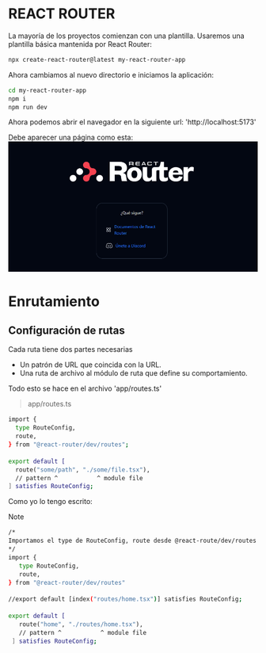# REACT ROUTER

La mayoría de los proyectos comienzan con una plantilla. Usaremos una plantilla básica mantenida por React Router:

```bash
npx create-react-router@latest my-react-router-app
```

Ahora cambiamos al nuevo directorio e iniciamos la aplicación:

```bash
cd my-react-router-app
npm i
npm run dev
```

Ahora podemos abrir el navegador en la siguiente url: 'http://localhost:5173'

Debe aparecer una página como esta:
![alt text](image.png)


# Enrutamiento

## Configuración de rutas

Cada ruta tiene dos partes necesarias

- Un patrón de URL que coincida con la URL.
- Una ruta de archivo al módulo de ruta que define su comportamiento.

Todo esto se hace en el archivo 'app/routes.ts'

> app/routes.ts
```bash
import {
  type RouteConfig,
  route,
} from "@react-router/dev/routes";

export default [
  route("some/path", "./some/file.tsx"),
  // pattern ^           ^ module file
] satisfies RouteConfig;
```

Como yo lo tengo escrito:

> [!NOTE]
>
>```bash
>/*
>Importamos el type de RouteConfig, route desde @react-route/dev/routes
>*/
>import {
>    type RouteConfig,
>    route,
>} from "@react-router/dev/routes"
>
>//export default [index("routes/home.tsx")] satisfies RouteConfig;
>
>export default [
>    route("home", "./routes/home.tsx"),
>    // pattern ^           ^ module file
>  ] satisfies RouteConfig;
>```